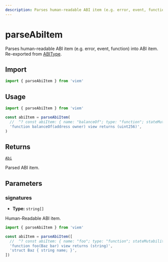 ```yaml
---
description: Parses human-readable ABI item (e.g. error, event, function) into ABI item.
---
```


# parseAbiItem

Parses human-readable ABI item (e.g. error, event, function) into ABI item. Re-exported from [ABIType](https://abitype.dev/api/human.html#parseabiitem-1).

## Import

```ts
import { parseAbiItem } from 'viem'
```

## Usage

```ts
import { parseAbiItem } from 'viem'

const abiItem = parseAbiItem(
  //  ^? const abiItem: { name: "balanceOf"; type: "function"; stateMutability: "view";...
  'function balanceOf(address owner) view returns (uint256)',
)
```

## Returns

[`Abi`](/docs/glossary/types#abi)

Parsed ABI item.

## Parameters

### signatures

- **Type:** `string[]`

Human-Readable ABI item.

```ts
import { parseAbiItem } from 'viem'

const abiItem = parseAbiItem([
  //  ^? const abiItem: { name: "foo"; type: "function"; stateMutability: "view"; inputs:...
  'function foo(Baz bar) view returns (string)',
  'struct Baz { string name; }',
])
```